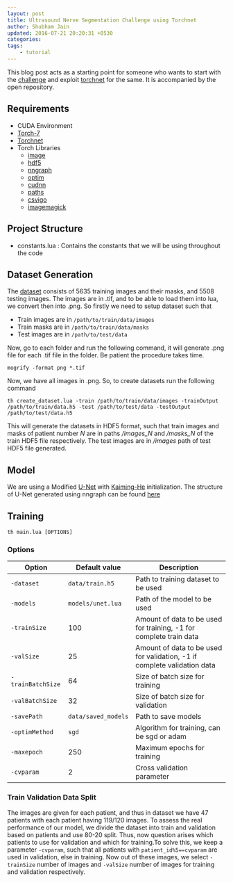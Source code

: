 ```yaml
---
layout: post
title: Ultrasound Nerve Segmentation Challenge using Torchnet
author: Shubham Jain
updated: 2016-07-21 20:20:31 +0530
categories:
tags:
    - tutorial
---
```


This blog post acts as a starting point for someone who wants to start with the [challenge](https://www.kaggle.com/c/ultrasound-nerve-segmentation) and exploit [torchnet](https://github.com/torchnet/torchnet) for the same. It is accompanied by the open repository.

## Requirements

- CUDA Environment
- [Torch-7](http://torch.ch/)
- [Torchnet](https://github.com/torchnet/torchnet)
- Torch Libraries
    - [image](https://github.com/torch/image)
    - [hdf5](https://github.com/deepmind/torch-hdf5/blob/master/doc/usage.md)
    - [nngraph](https://github.com/torch/nngraph)
    - [optim](https://github.com/torch/optim)
    - [cudnn](https://github.com/soumith/cudnn.torch)
    - [paths](https://github.com/torch/paths)
    - [csvigo](https://github.com/clementfarabet/lua---csv)
    - [imagemagick](http://www.imagemagick.org/script/index.php)

## Project Structure

- constants.lua : Contains the constants that we will be using throughout the code

## Dataset Generation

The [dataset](https://www.kaggle.com/c/ultrasound-nerve-segmentation/data) consists of 5635 training images and their masks, and 5508 testing images. The images are in .tif, and to be able to load them into lua, we convert then into .png. So firstly we need to setup dataset such that

- Train images are in ``` /path/to/train/data/images ```
- Train masks are in ``` /path/to/train/data/masks ```
- Test images are in ``` /path/to/test/data ```

Now, go to each folder and run the following command, it will generate .png file for each .tif file in the folder. Be patient the procedure takes time.

``` mogrify -format png *.tif ```

Now, we have all images in .png. So, to create datasets run the following command

```
th create_dataset.lua -train /path/to/train/data/images -trainOutput /path/to/train/data.h5 -test /path/to/test/data -testOutput /path/to/test/data.h5
```

This will generate the datasets in HDF5 format, such that train images and masks of patient number *N* are in paths */images_N* and */masks_N* of the train HDF5 file respectively. The test images are in */images* path of test HDF5 file generated.

## Model

We are using a Modified [U-Net](http://arxiv.org/abs/1505.04597) with [Kaiming-He](https://arxiv.org/abs/1502.01852) initialization. The structure of U-Net generated using nngraph can be found [here](./U-Net.svg)

## Training

```
th main.lua [OPTIONS]
```

### Options

| Option | Default value | Description |
| ------ | --- | ----------- |
| `-dataset` | `data/train.h5` | Path to training dataset to be used |
| `-models` | `models/unet.lua` | Path of the model to be used |
| `-trainSize` | 100 | Amount of data to be used for training, -1 for complete train data |
| `-valSize` | 25 | Amount of data to be used for validation, -1 if complete validation data |
| `-trainBatchSize` | 64 | Size of batch size for training |
| `-valBatchSize` | 32 | Size of batch size for validation |
| `-savePath` | `data/saved_models` | Path to save models |
| `-optimMethod` | `sgd` | Algorithm for training, can be sgd or adam |
| `-maxepoch` | 250 | Maximum epochs for training |
| `-cvparam` | 2 | Cross validation parameter |

### Train Validation Data Split

The images are given for each patient, and thus in dataset we have 47 patients with each patient having 119/120 images. To assess the real performance of our model, we divide the dataset into train and validation based on patients and use 80-20 split. Thus, now question arises which patients to use for validation and which for training.To solve this, we keep a parameter `-cvparam`, such that all patients with `patient_id%5==cvparam` are used in validation, else in training. Now out of these images, we select `-trainSize` number of images and `-valSize` number of images for training and validation respectively.
